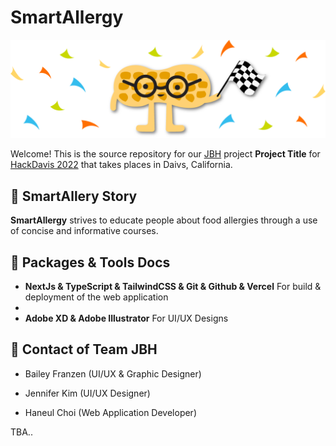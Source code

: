 # SmartAllergy

![Peanut Profile Logo](public/peanut_learn_background.png)

Welcome! This is the source repository for our [JBH](#) project **Project Title** for [HackDavis 2022](#) that takes places in Daivs, California.

## 🚀 SmartAllery Story

**SmartAllergy** strives to educate people about food allergies through a use of concise and informative courses.

## 🚀 Packages & Tools Docs

- **NextJs & TypeScript & TailwindCSS & Git & Github & Vercel** For build & deployment of the web application
- 
- **Adobe XD & Adobe Illustrator** For UI/UX Designs

## 🚀 Contact of Team JBH

- Bailey Franzen (UI/UX & Graphic Designer)
  
- Jennifer Kim (UI/UX Designer)

- Haneul Choi (Web Application Developer)

TBA..
